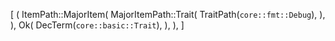 [
    (
        ItemPath::MajorItem(
            MajorItemPath::Trait(
                TraitPath(`core::fmt::Debug`),
            ),
        ),
        Ok(
            DecTerm(`core::basic::Trait`),
        ),
    ),
]